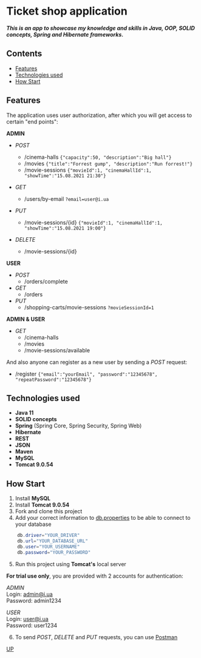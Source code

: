 <a id="up"></a>

<h1>Ticket shop application</h1>   

___This is an app to showcase my knowledge and skills in Java, OOP, SOLID concepts, Spring and Hibernate frameworks.___






<h2>Contents</h2>

- [Features](#features)
- [Technologies used](#technologies)
- [How Start](#howStart)




<a id="features"></a>

<h2>Features</h2>



The application uses user authorization, 
after which you will get access to certain "end points":

__ADMIN__
  * _POST_ 
    * /cinema-halls ```{"capacity":50, "description":"Big hall"}```
    * /movies ```{"title":"Forrest gump", "description":"Run forrest!"}```  
    * /movie-sessions ```{"movieId":1, "cinemaHallId":1, "showTime":"15.08.2021 21:30"}```
    
  * _GET_
    * /users/by-email ```?email=user@i.ua```
  * _PUT_  
    * /movie-sessions/{id} ```{"movieId":1, "cinemaHallId":1, "showTime":"15.08.2021 19:00"}```
  * _DELETE_  
    * /movie-sessions/{id}  
  

__USER__
  * _POST_
    * /orders/complete
  * _GET_
    * /orders
  * _PUT_
    * /shopping-carts/movie-sessions ```?movieSessionId=1```

__ADMIN & USER__
  * _GET_
    * /cinema-halls  
    *  /movies   
    *  /movie-sessions/available   

And also anyone can register as a new user by sending a _POST_ request:
* /register ```{"email":"yourEmail", "password":"12345678", "repeatPassword":"12345678"}```










<a id="technologies"></a>

<h2>Technologies used</h2>



* __Java 11__
* __SOLID concepts__
* __Spring__ (Spring Core, Spring Security, Spring Web)
* __Hibernate__
* __REST__
* __JSON__  
* __Maven__
* __MySQL__
* __Tomcat 9.0.54__





<a id="howStart"></a>

<h2>How Start</h2>


 1. Install __MySQL__  
 2. Install __Tomcat 9.0.54__  
 3. Fork and clone this project  
 4. Add your correct information to [db.properties](src/main/resources/db.properties) to be able to connect to your database
  
```java
    db.driver="YOUR_DRIVER"
    db.url="YOUR_DATABASE_URL"
    db.user="YOUR_USERNAME"
    db.password="YOUR_PASSWORD"
```

5.  Run this project using __Tomcat's__ local server  

__For trial use only__, you are provided with 2 accounts for authentication:  

_ADMIN_         
Login: admin@i.ua  
Password: admin1234

_USER_  
Login: user@i.ua  
Password: user1234 


6. To send _POST_, _DELETE_ and _PUT_ requests, you can use [Postman](https://www.postman.com/home)  








[UP](#up)
  
